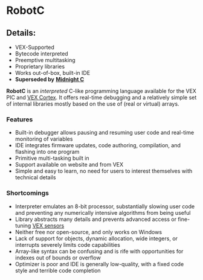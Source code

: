 # RobotC

## Details:

* VEX-Supported
* Bytecode interpreted
* Preemptive multitasking
* Proprietary libraries
* Works out-of-box, built-in IDE
* **Superseded by** [**Midnight C**](midnight-c.md)

**RobotC** is an _interpreted_ C-like programming language available for the VEX PIC and [VEX Cortex](../../electronics/vex-electronics/vex-cortex.md). It offers real-time debugging and a relatively simple set of internal libraries mostly based on the use of \(real or virtual\) arrays.

### Features

* Built-in debugger allows pausing and resuming user code and real-time monitoring of variables
* IDE integrates firmware updates, code authoring, compilation, and flashing into one program
* Primitive multi-tasking built in
* Support available on website and from VEX
* Simple and easy to learn, no need for users to interest themselves with technical details

### Shortcomings

* Interpreter emulates an 8-bit processor, substantially slowing user code and preventing any numerically intensive algorithms from being useful
* Library abstracts many details and prevents advanced access or fine-tuning [VEX sensors](../../electronics/vex-electronics/vex-sensors/)
* Neither free nor open-source, and only works on Windows
* Lack of support for objects, dynamic allocation, wide integers, or interrupts severely limits code capabilities
* Array-like syntax can be confusing and is rife with opportunities for indexes out of bounds or overflow
* Optimizer is poor and IDE is generally low-quality, with a fixed code style and terrible code completion



